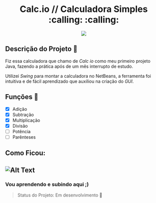<h1 align="center"> 
Calc.io // Calculadora Simples :calling: :calling: </h1>

<p align="center">
  <img src="https://i.ibb.co/5TxCvgP/Design-sem-nome.png" />
</p>

## Descrição do Projeto :memo:

   Fiz essa calculadora que chamo de _Calc io_ como meu primeiro projeto Java, fazendo a prática após de um mês interrupto de estudo.
    
   Utilizei _Swing_ para montar a calculadora no NetBeans, a ferramenta foi intuitiva e de fácil aprendizado que auxiliou na criação do _GUI_.
    
## Funções :wrench:

- [X] Adição
- [X] Subtração
- [X] Multiplicação
- [X] Divisão
- [ ] Potência
- [ ] Parênteses 

## Como Ficou:

![Alt Text](https://i.ibb.co/xhwbCt2/calcos.gif)
---
### Vou aprendendo e subindo aqui ;)
> Status do Projeto: Em desenvolvimento :seedling:
